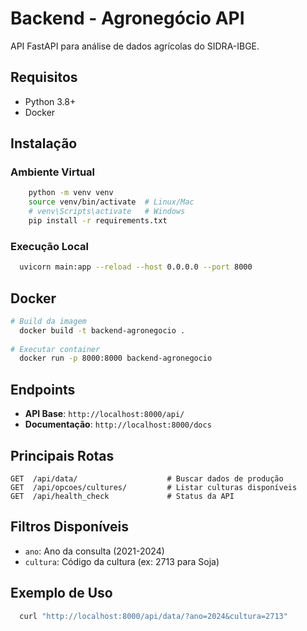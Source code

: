 # Backend - Agronegócio API

API FastAPI para análise de dados agrícolas do SIDRA-IBGE.

## Requisitos

- Python 3.8+
- Docker

## Instalação

### Ambiente Virtual
```bash
    python -m venv venv
    source venv/bin/activate  # Linux/Mac
    # venv\Scripts\activate   # Windows
    pip install -r requirements.txt
```

### Execução Local
```bash
  uvicorn main:app --reload --host 0.0.0.0 --port 8000
```

## Docker

```bash
# Build da imagem
  docker build -t backend-agronegocio .
  
# Executar container
  docker run -p 8000:8000 backend-agronegocio
```

## Endpoints

- **API Base**: `http://localhost:8000/api/`
- **Documentação**: `http://localhost:8000/docs`

## Principais Rotas

```
GET  /api/data/                    # Buscar dados de produção
GET  /api/opcoes/cultures/         # Listar culturas disponíveis
GET  /api/health_check             # Status da API
```

## Filtros Disponíveis

- `ano`: Ano da consulta (2021-2024)
- `cultura`: Código da cultura (ex: 2713 para Soja)

## Exemplo de Uso

```bash
  curl "http://localhost:8000/api/data/?ano=2024&cultura=2713"
```